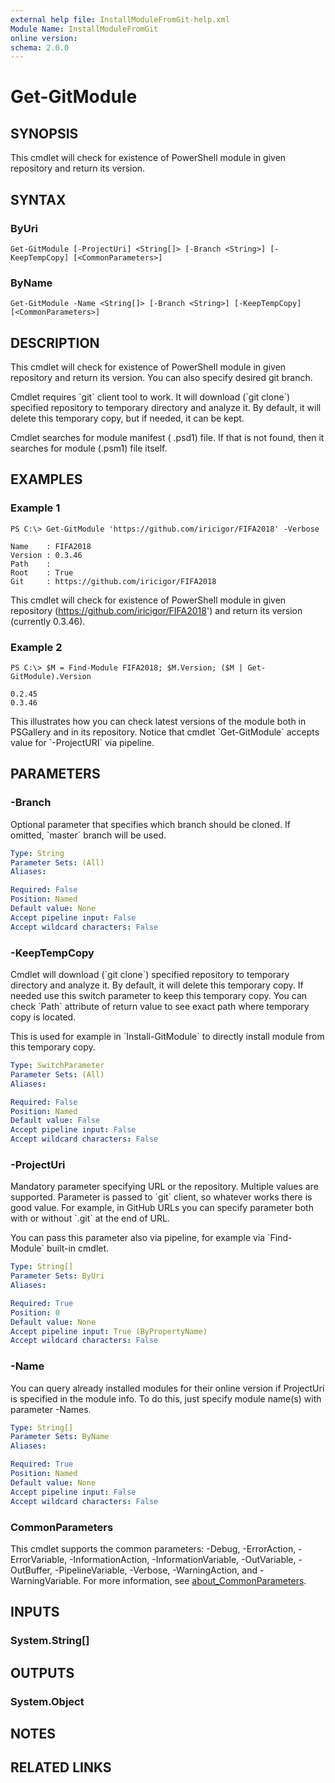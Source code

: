 ```yaml
---
external help file: InstallModuleFromGit-help.xml
Module Name: InstallModuleFromGit
online version:
schema: 2.0.0
---
```


# Get-GitModule

## SYNOPSIS
This cmdlet will check for existence of PowerShell module in given repository and return its version.

## SYNTAX

### ByUri
```
Get-GitModule [-ProjectUri] <String[]> [-Branch <String>] [-KeepTempCopy] [<CommonParameters>]
```

### ByName
```
Get-GitModule -Name <String[]> [-Branch <String>] [-KeepTempCopy] [<CommonParameters>]
```

## DESCRIPTION
This cmdlet will check for existence of PowerShell module in given repository and return its version.
You can also specify desired git branch.

Cmdlet requires \`git\` client tool to work.
It will download (\`git clone\`) specified repository to temporary directory and analyze it.
By default, it will delete this temporary copy, but if needed, it can be kept.

Cmdlet searches for module manifest ( .psd1) file. If that is not found, then it searches for module (.psm1) file itself.

## EXAMPLES

### Example 1
```
PS C:\> Get-GitModule 'https://github.com/iricigor/FIFA2018' -Verbose

Name    : FIFA2018
Version : 0.3.46
Path    :
Root    : True
Git     : https://github.com/iricigor/FIFA2018
```

This cmdlet will check for existence of PowerShell module in given repository (https://github.com/iricigor/FIFA2018') and return its version (currently 0.3.46).

### Example 2
```
PS C:\> $M = Find-Module FIFA2018; $M.Version; ($M | Get-GitModule).Version

0.2.45
0.3.46
```

This illustrates how you can check latest versions of the module both in PSGallery and in its repository.
Notice that cmdlet \`Get-GitModule\` accepts value for \`-ProjectURI\` via pipeline.

## PARAMETERS

### -Branch
Optional parameter that specifies which branch should be cloned.
If omitted, \`master\` branch will be used.

```yaml
Type: String
Parameter Sets: (All)
Aliases:

Required: False
Position: Named
Default value: None
Accept pipeline input: False
Accept wildcard characters: False
```

### -KeepTempCopy
Cmdlet will download (\`git clone\`) specified repository to temporary directory and analyze it.
By default, it will delete this temporary copy.
If needed use this switch parameter to keep this temporary copy.
You can check \`Path\` attribute of return value to see exact path where temporary copy is located.

This is used for example in \`Install-GitModule\` to directly install module from this temporary copy.

```yaml
Type: SwitchParameter
Parameter Sets: (All)
Aliases:

Required: False
Position: Named
Default value: False
Accept pipeline input: False
Accept wildcard characters: False
```

### -ProjectUri
Mandatory parameter specifying URL or the repository.
Multiple values are supported.
Parameter is passed to \`git\` client, so whatever works there is good value.
For example, in GitHub URLs you can specify parameter both with or without \`.git\` at the end of URL.

You can pass this parameter also via pipeline, for example via \`Find-Module\` built-in cmdlet.

```yaml
Type: String[]
Parameter Sets: ByUri
Aliases:

Required: True
Position: 0
Default value: None
Accept pipeline input: True (ByPropertyName)
Accept wildcard characters: False
```

### -Name
You can query already installed modules for their online version if ProjectUri is specified in the module info.
To do this, just specify module name(s) with parameter -Names.

```yaml
Type: String[]
Parameter Sets: ByName
Aliases:

Required: True
Position: Named
Default value: None
Accept pipeline input: False
Accept wildcard characters: False
```

### CommonParameters
This cmdlet supports the common parameters: -Debug, -ErrorAction, -ErrorVariable, -InformationAction, -InformationVariable, -OutVariable, -OutBuffer, -PipelineVariable, -Verbose, -WarningAction, and -WarningVariable. For more information, see [about_CommonParameters](http://go.microsoft.com/fwlink/?LinkID=113216).

## INPUTS

### System.String[]
## OUTPUTS

### System.Object
## NOTES

## RELATED LINKS
